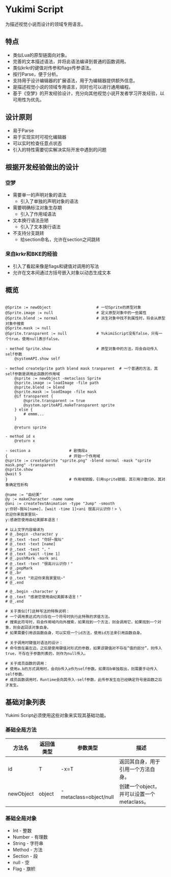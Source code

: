 # Yukimi Script

为描述视觉小说而设计的领域专用语言。

## 特点
* 类似Lua的原型链面向对象。
* 完善的文本描述语法，并将此语法编译到普通的函数调用。
* 类似krkr的键值对传参和flags传参语法。
* 按行Parse，便于分析。
* 支持用于设计编辑器的扩展语法，用于为编辑器提供额外信息。
* 是描述视觉小说的领域专用语言，同时也可以进行通用编程。
* 基于《空梦》的开发经验设计，充分向其他视觉小说开发者学习开发经验，以可用性为优先。

## 设计原则
* 易于Parse
* 易于实现实时可视化编辑器
* 可以实时检查任意点状态
* 引入的特性需要切实解决实际开发中遇到的问题

## 根据开发经验做出的设计
### 空梦
* 需要单一的声明对象的语法
    - 引入了单独的声明对象的语法
* 需要明确标注对象生存期
    - 引入了作用域语法
* 文本换行语法丑陋
    - 引入了文本换行语法
* 不支持分支跳转
    - 给section命名，允许在section之间跳转
### 来自krkr和BKE的经验
* 引入了看起来像是flags和键值对调用的写法
* 允许在文本间通过方括号嵌入对象以动态生成文本


## 概览

```

@Sprite := newObject                    # 一切Sprite的原型对象
@Sprite.image := null                   # 定义原型对象中的一些属性
@Sprite.blend := normal                 # 派生对象中找不到属性时，将会从原型对象中搜索
@Sprite.mask := null
@Sprite.transparent := null             # YukimiScript没有false，只有一个true，使用null表示false。

- method Sprite.show                    # 原型对象中的方法，将会自动传入self参数
    @systemAPI.show self

- method createSprite path blend mask tranparent  # 一个普通的方法，其self参数是调用此函数的作用域
    @sprite := newObject -metaclass Sprite
    @sprite.image := loadImage -file path
    @sprite.blend := blend
    @sprite.mask := loadImage -file mask
    @if transparent {
        @sprite.transparent := true
        @system.spriteAPI.makeTransparent sprite
    } else {
        # emmm...
    }
    
    @return sprite
    
- method id x
    @return x

- section a                 # 剧情段a
{                           # 开始一个作用域
@sprite := createSprite "sprite.png" -blend normal -mask "sprite mask.png" -transparent
@sprite.show
@wait 5
}                           # 作用域销毁，引用sprite销毁，其引用计数归0，其对象确定性析构

@name := "由纪美"                                  
@y := makeCharacter -name name  
@ani := createTextAnimation -type "Jump" -smooth
y:你好~我叫[name]，[wait -time 1]<ani 很高兴认识你！> \
欢迎你来我家里玩~
y:感谢您使用由纪美脚本语言！

# 以上文字内容编译为
# @_.begin -character y
# @_.text -text "你好~我叫"
# @_.text -text [name]
# @_.text -text "，"
# @_.text [wait -time 1]
# @_.pushMark -mark ani
# @_.text -text "很高兴认识你！"
# @_.popMark
# @_.br
# @_.text "欢迎你来我家里玩~"
# @_.end

# @_.begin -character y
# @_.text "感谢您使用由纪美脚本语言！"
# @_.end

# 关于类似[f]这种写法的特殊说明：
# 一个调用表达式内只存在一个符号时执行此特殊的求值方法。
# 搜索此符号时，将会作用域内向外搜索，如果找到一个方法，则会调用它，如果找到一个对象，则会返回该对象自身。
# 如果需要引用该函数自身，可以实现一个id方法，使用id方法来引用函数自身。

# 关于调用时键值对语法的设计：
# 命令放在最左边，之后是使用键值对形式的参数，如果该键值对不存在“值的部分”，则传入true，不存在于参数列表的，则作为null传入。

# 关于成员函数的调用：
# 使用a.b的方式调用时，会向b传入a作为self参数。如果将b单独取出，则需要手动传入self参数。
# 成员函数调用时，Runtime会向其传入-self参数，此传参发生在已经确定符号是函数之后才发生。

```

## 基础对象列表

Yukimi Script必须使用这些对象来实现其基础功能。

### 基础全局方法

| 方法名 | 返回值类型 | 参数类型 | 描述 |
| -----  | --------- | -------- | ---  |
| id     | T         | -x=T     | 返回其自身，用于引用一个方法自身。 |
| newObject | object | -metaclass=object/null | 创建一个object，并可以设置一个metaclass。|


### 基础全局对象
* Int    - 整数
* Number - 有理数
* String - 字符串
* Method - 方法
* Section - 段
* null   - 空
* Flag   - 旗帜
